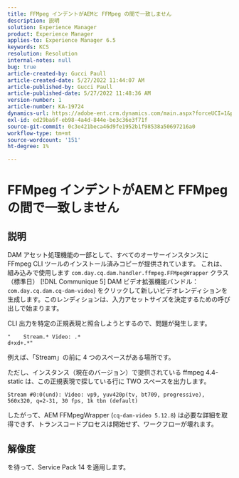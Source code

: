 ```yaml
---
title: FFMpeg インデントがAEMと FFMpeg の間で一致しません
description: 説明
solution: Experience Manager
product: Experience Manager
applies-to: Experience Manager 6.5
keywords: KCS
resolution: Resolution
internal-notes: null
bug: true
article-created-by: Gucci Paull
article-created-date: 5/27/2022 11:44:07 AM
article-published-by: Gucci Paull
article-published-date: 5/27/2022 11:48:36 AM
version-number: 1
article-number: KA-19724
dynamics-url: https://adobe-ent.crm.dynamics.com/main.aspx?forceUCI=1&pagetype=entityrecord&etn=knowledgearticle&id=5746af4e-b2dd-ec11-a7b6-0022480b05aa
exl-id: ed29ba6f-eb98-4a4d-844e-be3c36e3f71f
source-git-commit: 0c3e421beca46d9fe1952b1f98538a50697216a0
workflow-type: tm+mt
source-wordcount: '151'
ht-degree: 1%

---
```


# FFMpeg インデントがAEMと FFMpeg の間で一致しません

## 説明


DAM アセット処理機能の一部として、すべてのオーサーインスタンスに FFmpeg CLI ツールのインストール済みコピーが提供されています。 これは、組み込みで使用します `com.day.cq.dam.handler.ffmpeg.FFMpegWrapper` クラス（標準日） [!DNL Communique 5] DAM ビデオ拡張機能バンドル： `com.day.cq.dam.cq-dam-video`) をクリックして新しいビデオレンディションを生成します。このレンディションは、入力アセットサイズを決定するための呼び出しで始まります。

CLI 出力を特定の正規表現と照合しようとするので、問題が発生します。




```
"    Stream.* Video: .*
d+xd+.*"
```


例えば、「Stream」の前に 4 つのスペースがある場所です。

ただし、インスタンス（現在のバージョン）で提供されている ffmpeg 4.4-static は、この正規表現で探している行に TWO スペースを出力します。

`Stream #0:0(und): Video: vp9, yuv420p(tv, bt709, progressive), 560x320, q=2-31, 30 fps, 1k tbn (default)`

したがって、AEM FFMpegWrapper (`cq-dam-video 5.12.8`) は必要な詳細を取得できず、トランスコードプロセスは開始せず、ワークフローが壊れます。


## 解像度


を待って、Service Pack 14 を適用します。
